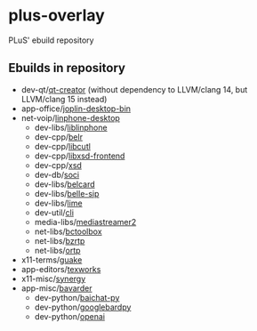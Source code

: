 # plus-overlay
PLuS' ebuild repository

## Ebuilds in repository
* dev-qt/[qt-creator](https://github.com/qt-creator/qt-creator) (without dependency to LLVM/clang 14, but LLVM/clang 15 instead)
* app-office/[joplin-desktop-bin](https://github.com/laurent22/joplin)
* net-voip/[linphone-desktop](https://gitlab.linphone.org/BC/public/linphone-desktop)
  * dev-libs/[liblinphone](https://gitlab.linphone.org/BC/public/liblinphone)
  * dev-cpp/[belr](https://gitlab.linphone.org/BC/public/belr)
  * dev-cpp/[libcutl](https://www.codesynthesis.com/projects/libcutl/)
  * dev-cpp/[libxsd-frontend](https://www.codesynthesis.com/projects/libxsd-frontend/)
  * dev-cpp/[xsd](https://www.codesynthesis.com/products/xsd/)
  * dev-db/[soci](https://github.com/SOCI/soci)
  * dev-libs/[belcard](https://gitlab.linphone.org/BC/public/belcard)
  * dev-libs/[belle-sip](https://gitlab.linphone.org/BC/public/belle-sip)
  * dev-libs/[lime](https://gitlab.linphone.org/BC/public/lime)
  * dev-util/[cli](https://www.codesynthesis.com/projects/cli/)
  * media-libs/[mediastreamer2](https://gitlab.linphone.org/BC/public/mediastreamer2)
  * net-libs/[bctoolbox](https://gitlab.linphone.org/BC/public/bctoolbox)
  * net-libs/[bzrtp](https://gitlab.linphone.org/BC/public/bzrtp)
  * net-libs/[ortp](https://gitlab.linphone.org/BC/public/ortp)
* x11-terms/[guake](https://github.com/Guake/guake)
* app-editors/[texworks](https://github.com/TeXworks/texworks)
* x11-misc/[synergy](https://github.com/symless/synergy-core)
* app-misc/[bavarder](https://github.com/Bavarder/Bavarder)
  * dev-python/[baichat-py](https://github.com/Bavarder/baichat-py)
  * dev-python/[googlebardpy](https://github.com/Bavarder/googlebardpy)
  * dev-python/[openai](https://github.com/openai/openai-python)
  

